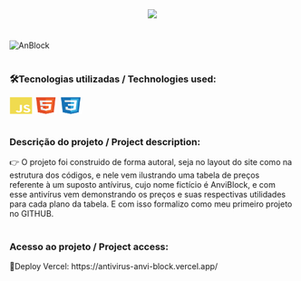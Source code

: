 <p align="center">
<img align="center" width= "200" src="https://github.com/sales-araujo/antivirusAnviBlock/blob/main/assets/img/logo01e02.png?raw=true">  
</p>  

#  
![AnBlock](https://user-images.githubusercontent.com/101731656/159813307-4a85bf1e-6bc5-4faa-87c1-9bdc2c8338ed.gif)

#

<div>
<h3>🛠Tecnologias utilizadas / Technologies used:</h3>

<img align="center" alt="Sales-Js" height="30" width="40" src="https://raw.githubusercontent.com/devicons/devicon/master/icons/javascript/javascript-plain.svg">
<img align="center" alt="Sales-HTML" height="30" width="40" src="https://raw.githubusercontent.com/devicons/devicon/master/icons/html5/html5-original.svg">
<img align="center" alt="Sales-CSS" height="30" width="40" src="https://raw.githubusercontent.com/devicons/devicon/master/icons/css3/css3-original.svg">
</div>

#
<h3>Descrição do projeto / Project description:</h3>
<p>👉 O projeto foi construido de forma autoral, seja no layout do site como na estrutura dos códigos, e nele vem ilustrando uma tabela de preços referente à um 
  suposto antívirus, cujo nome fictício é AnviBlock, e com esse antivírus vem demonstrando os preços e suas respectivas utilidades para cada plano da tabela. E com isso formalizo como meu primeiro projeto no GITHUB.</p>

#

<h3>Acesso ao projeto / Project access:</h3>
<p>📌Deploy Vercel: https://antivirus-anvi-block.vercel.app/


                                             
  
                       
